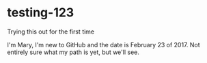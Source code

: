 # testing-123
Trying this out for the first time

I'm Mary, I'm new to GitHub and the date is February 23 of 2017.
Not entirely sure what my path is yet, but we'll see.

